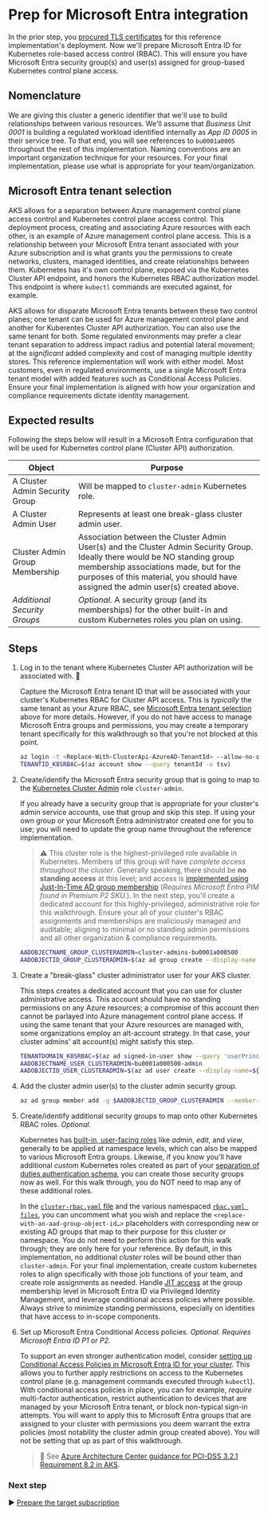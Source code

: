 # Prep for Microsoft Entra integration

In the prior step, you [procured TLS certificates](./02-ca-certificates.md) for this reference implementation's deployment. Now we'll prepare Microsoft Entra ID for Kubernetes role-based access control (RBAC). This will ensure you have Microsoft Entra security group(s) and user(s) assigned for group-based Kubernetes control plane access.

## Nomenclature

We are giving this cluster a generic identifier that we'll use to build relationships between various resources. We'll assume that _Business Unit 0001_ is building a regulated workload identified internally as _App ID 0005_ in their service tree. To that end, you will see references to `bu0001a0005` throughout the rest of this implementation. Naming conventions are an important organization technique for your resources. For your final implementation, please use what is appropriate for your team/organization.

## Microsoft Entra tenant selection

AKS allows for a separation between Azure management control plane access control and Kubernetes control plane access control. This deployment process, creating and associating Azure resources with each other, is an example of Azure management control plane access. This is a relationship between your Microsoft Entra tenant associated with your Azure subscription and is what grants you the permissions to create networks, clusters, managed identities, and create relationships between them. Kubernetes has it's own control plane, exposed via the Kubernetes Cluster API endpoint, and honors the Kubernetes RBAC authorization model. This endpoint is where `kubectl` commands are executed against, for example.

AKS allows for disparate Microsoft Entra tenants between these two control planes; one tenant can be used for Azure management control plane and another for Kuberentes Cluster API authorization. You can also use the same tenant for both. Some regulated environments may prefer a clear tenant separation to address impact radius and potential lateral movement; at the _significant_ added complexity and cost of managing multiple identity stores. This reference implementation will work with either model. Most customers, even in regulated environments, use a single Microsoft Entra tenant model with added features such as Conditional Access Policies. Ensure your final implementation is aligned with how your organization and compliance requirements dictate identity management.

## Expected results

Following the steps below will result in a Microsoft Entra configuration that will be used for Kubernetes control plane (Cluster API) authorization.

| Object                         | Purpose                                                 |
|--------------------------------|---------------------------------------------------------|
| A Cluster Admin Security Group | Will be mapped to `cluster-admin` Kubernetes role.      |
| A Cluster Admin User           | Represents at least one break-glass cluster admin user. |
| Cluster Admin Group Membership | Association between the Cluster Admin User(s) and the Cluster Admin Security Group. Ideally there would be NO standing group membership associations made, but for the purposes of this material, you should have assigned the admin user(s) created above. |
| _Additional Security Groups_   | _Optional._ A security group (and its memberships) for the other built-in and custom Kubernetes roles you plan on using. |

## Steps

1. Log in to the tenant where Kubernetes Cluster API authorization will be associated with. 🛑

   Capture the Microsoft Entra tenant ID that will be associated with your cluster's Kubernetes RBAC for Cluster API access. This is _typically_ the same tenant as your Azure RBAC, see [Microsoft Entra tenant selection](#Microsoft-Entra-tenant-selection) above for more details. However, if you do not have access to manage Microsoft Entra groups and permissions, you may create a temporary tenant specifically for this walkthrough so that you're not blocked at this point.

   ```bash
   az login -t <Replace-With-ClusterApi-AzureAD-TenantId> --allow-no-subscriptions
   TENANTID_K8SRBAC=$(az account show --query tenantId -o tsv)
   ```

1. Create/identify the Microsoft Entra security group that is going to map to the [Kubernetes Cluster Admin](https://kubernetes.io/docs/reference/access-authn-authz/rbac/#user-facing-roles) role `cluster-admin`.

   If you already have a security group that is appropriate for your cluster's admin service accounts, use that group and skip this step. If using your own group or your Microsoft Entra administrator created one for you to use; you will need to update the group name throughout the reference implementation.

   > :warning: This cluster role is the highest-privileged role available in Kubernetes. Members of this group will have _complete access throughout the cluster_. Generally speaking, there should be **no standing access** at this level; and access is [implemented using Just-In-Time AD group membership](https://learn.microsoft.com/azure/aks/managed-aad#configure-just-in-time-cluster-access-with-azure-ad-and-aks) (_Requires Microsoft Entra PIM found in Premium P2 SKU._). In the next step, you'll create a dedicated account for this highly-privileged, administrative role for this walkthrough. Ensure your all of your cluster's RBAC assignments and memberships are maliciously managed and auditable; aligning to minimal or no standing admin permissions and all other organization & compliance requirements.

   ```bash
   AADOBJECTNAME_GROUP_CLUSTERADMIN=cluster-admins-bu0001a000500
   AADOBJECTID_GROUP_CLUSTERADMIN=$(az ad group create --display-name $AADOBJECTNAME_GROUP_CLUSTERADMIN --mail-nickname $AADOBJECTNAME_GROUP_CLUSTERADMIN --description "Principals in this group are cluster admins in the bu0001a000500 cluster." --query id -o tsv)
   ```

1. Create a "break-glass" cluster administrator user for your AKS cluster.

   This steps creates a dedicated account that you can use for cluster administrative access. This account should have no standing permissions on any Azure resources; a compromise of this account then cannot be parlayed into Azure management control plane access. If using the same tenant that your Azure resources are managed with, some organizations employ an alt-account strategy. In that case, your cluster admins' alt account(s) might satisfy this step.

   ```bash
   TENANTDOMAIN_K8SRBAC=$(az ad signed-in-user show --query 'userPrincipalName' -o tsv | cut -d '@' -f 2 | sed 's/\"//')
   AADOBJECTNAME_USER_CLUSTERADMIN=bu0001a000500-admin
   AADOBJECTID_USER_CLUSTERADMIN=$(az ad user create --display-name=${AADOBJECTNAME_USER_CLUSTERADMIN} --user-principal-name ${AADOBJECTNAME_USER_CLUSTERADMIN}@${TENANTDOMAIN_K8SRBAC} --force-change-password-next-sign-in --password ChangeMebu0001a0005AdminChangeMe --query id -o tsv)
   ```

1. Add the cluster admin user(s) to the cluster admin security group.

   ```bash
   az ad group member add -g $AADOBJECTID_GROUP_CLUSTERADMIN --member-id $AADOBJECTID_USER_CLUSTERADMIN
   ```

1. Create/identify additional security groups to map onto other Kubernetes RBAC roles. _Optional._

   Kubernetes has [built-in, user-facing roles](https://kubernetes.io/docs/reference/access-authn-authz/rbac/#user-facing-roles) like _admin_, _edit_, and _view_, generally to be applied at namespace levels, which can also be mapped to various Microsoft Entra groups. Likewise, if you know you'll have additional _custom_ Kubernetes roles created as part of your [separation of duties authentication schema](../rbac-suggestions.md), you can create those security groups now as well. For this walk through, you do NOT need to map any of these additional roles.

   In the [`cluster-rbac.yaml` file](/cluster-manifests/cluster-rbac.yaml) and the various namespaced [`rbac.yaml files`](/cluster-manifests/cluster-baseline-settings/rbac.yaml), you can uncomment what you wish and replace the `<replace-with-an-aad-group-object-id…>` placeholders with corresponding new or existing AD groups that map to their purpose for this cluster or namespace. You do not need to perform this action for this walk through; they are only here for your reference. By default, in this implementation, no additional _cluster_ roles will be bound other than `cluster-admin`. For your final implementation, create custom kubernetes roles to align specifically with those job functions of your team, and create role assignments as needed. Handle [JIT access](https://learn.microsoft.com/azure/active-directory/privileged-identity-management/groups-features) at the group membership level in Microsoft Entra ID via Privileged Identity Management, and leverage conditional access policies where possible. Always strive to minimize standing permissions, especially on identities that have access to in-scope components.

1. Set up Microsoft Entra Conditional Access policies. _Optional. Requires Microsoft Entra ID P1 or P2._

   To support an even stronger authentication model, consider [setting up Conditional Access Policies in Microsoft Entra ID for your cluster](https://learn.microsoft.com/azure/aks/managed-aad#use-conditional-access-with-azure-ad-and-aks). This allows you to further apply restrictions on access to the Kubernetes control plane (e.g. management commands executed through `kubectl`). With conditional access policies in place, you can for example, _require_ multi-factor authentication, restrict authentication to devices that are managed by your Microsoft Entra tenant, or block non-typical sign-in attempts. You will want to apply this to Microsoft Entra groups that are assigned to your cluster with permissions you deem warrant the extra policies (most notability the cluster admin group created above). You will not be setting that up as part of this walkthrough.

   > :notebook: See [Azure Architecture Center guidance for PCI-DSS 3.2.1 Requirement 8.2 in AKS](https://learn.microsoft.com/azure/architecture/reference-architectures/containers/aks-pci/aks-pci-identity#requirement-82).
   

### Next step

:arrow_forward: [Prepare the target subscription](./04-subscription.md)
